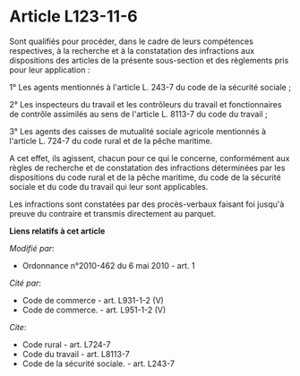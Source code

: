 # Article L123-11-6

Sont qualifiés pour procéder, dans le cadre de leurs compétences respectives, à la recherche et à la constatation des
infractions aux dispositions des articles de la présente sous-section et des règlements pris pour leur application : 

1° Les agents mentionnés à l'article L. 243-7 du code de la sécurité sociale ; 

2° Les inspecteurs du travail et les contrôleurs du travail et fonctionnaires de contrôle assimilés au sens de l'article L.
8113-7 du code du travail ; 

3° Les agents des caisses de mutualité sociale agricole mentionnés à l'article L. 724-7 du code rural et de la pêche
maritime.

A cet effet, ils agissent, chacun pour ce qui le concerne, conformément aux règles de recherche et de constatation des
infractions déterminées par les dispositions du code rural et de la pêche maritime, du code de la sécurité sociale et du code
du travail qui leur sont applicables. 

Les infractions sont constatées par des procès-verbaux faisant foi jusqu'à preuve du contraire et transmis directement au
parquet.

**Liens relatifs à cet article**

_Modifié par_:

  - Ordonnance n°2010-462 du 6 mai 2010 - art. 1

_Cité par_:

  - Code de commerce - art. L931-1-2 (V)
  - Code de commerce. - art. L951-1-2 (V)

_Cite_:

  - Code rural - art. L724-7
  - Code du travail - art. L8113-7
  - Code de la sécurité sociale. - art. L243-7
